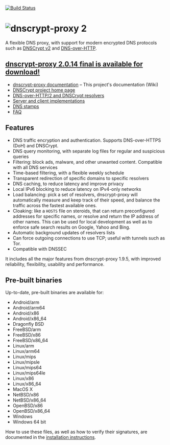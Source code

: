 [![Build Status](https://travis-ci.org/jedisct1/dnscrypt-proxy.svg?branch=master)](https://travis-ci.org/jedisct1/dnscrypt-proxy?branch=master)

# ![dnscrypt-proxy 2](https://raw.github.com/jedisct1/dnscrypt-proxy/master/logo.png?2)

A flexible DNS proxy, with support for modern encrypted DNS protocols such as [DNSCrypt v2](https://dnscrypt.info/protocol) and [DNS-over-HTTP](https://tools.ietf.org/html/draft-ietf-doh-dns-over-https-10).

## [dnscrypt-proxy 2.0.14 final is available for download!](https://github.com/jedisct1/dnscrypt-proxy/releases/latest)

* [dnscrypt-proxy documentation](https://dnscrypt.info/doc) – This project's documentation (Wiki)
* [DNSCrypt project home page](https://dnscrypt.info/)
* [DNS-over-HTTP/2 and DNSCrypt resolvers](https://dnscrypt.info/public-servers)
* [Server and client implementations](https://dnscrypt.info/implementations)
* [DNS stamps](https://dnscrypt.info/stamps)
* [FAQ](https://dnscrypt.info/faq)

## Features

* DNS traffic encryption and authentication. Supports DNS-over-HTTPS (DoH) and DNSCrypt.
* DNS query monitoring, with separate log files for regular and suspicious queries
* Filtering: block ads, malware, and other unwanted content. Compatible with all DNS services
* Time-based filtering, with a flexible weekly schedule
* Transparent redirection of specific domains to specific resolvers
* DNS caching, to reduce latency and improve privacy
* Local IPv6 blocking to reduce latency on IPv4-only networks
* Load balancing: pick a set of resolvers, dnscrypt-proxy will automatically measure and keep track of their speed, and balance the traffic across the fastest available ones.
* Cloaking: like a `HOSTS` file on steroids, that can return preconfigured addresses for specific names, or resolve and return the IP address of other names. This can be used for local development as well as to enforce safe search results on Google, Yahoo and Bing.
* Automatic background updates of resolvers lists
* Can force outgoing connections to use TCP; useful with tunnels such as Tor.
* Compatible with DNSSEC

It includes all the major features from dnscrypt-proxy 1.9.5, with improved reliability, flexibility, usability and performance.

## Pre-built binaries

Up-to-date, pre-built binaries are available for:

* Android/arm
* Android/arm64
* Android/x86
* Android/x86_64
* Dragonfly BSD
* FreeBSD/arm
* FreeBSD/x86
* FreeBSD/x86_64
* Linux/arm
* Linux/arm64
* Linux/mips
* Linux/mipsle
* Linux/mips64
* Linux/mips64le
* Linux/x86
* Linux/x86_64
* MacOS X
* NetBSD/x86
* NetBSD/x86_64
* OpenBSD/x86
* OpenBSD/x86_64
* Windows
* Windows 64 bit

How to use these files, as well as how to verify their signatures, are documented in the [installation instructions](https://github.com/jedisct1/dnscrypt-proxy/wiki/installation).
